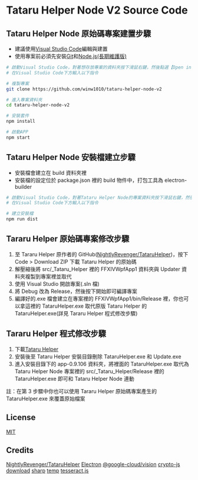 # Tataru Helper Node V2 Source Code

## Tataru Helper Node 原始碼專案建置步驟

-   建議使用[Visual Studio Code](https://code.visualstudio.com/)編輯與建置
-   使用專案前必須先安裝[Git](https://git-scm.com)和[Node.js(長期維護版)](https://nodejs.org/zh-tw/)

```bash
# 啟動Visual Studio Code，對著想存放專案的資料夾按下滑鼠右鍵，然後點選【Open in Intergrated Terminal】
# 在Visual Studio Code下方輸入以下指令

# 複製專案
git clone https://github.com/winw1010/tataru-helper-node-v2

# 進入專案資料夾
cd tataru-helper-node-v2

# 安裝套件
npm install

# 啟動APP
npm start
```

## Tataru Helper Node 安裝檔建立步驟

-   安裝檔會建立在 build 資料夾裡
-   安裝檔的設定位於 package.json 裡的 build 物件中，打包工具為 electron-builder

```bash
# 啟動Visual Studio Code，對著Tataru Helper Node的專案資料夾按下滑鼠右鍵，然後點選【Open in Intergrated Terminal】
# 在Visual Studio Code下方輸入以下指令

# 建立安裝檔
npm run dist
```

## Tararu Helper 原始碼專案修改步驟

1. 至 Tararu Helper 原作者的 GitHub([NightlyRevenger/TataruHelper](https://github.com/NightlyRevenger/TataruHelper))，按下 Code > Download ZIP 下載 Tataru Helper 的原始碼
2. 解壓縮後將 src/\_Tataru_Helper 裡的 FFXIVWpfApp1 資料夾與 Updater 資料夾複製到專案裡並取代
3. 使用 Visual Studio 開啟專案(.sln 檔)
4. 將 Debug 改為 Release，然後按下開始即可編譯專案
5. 編譯好的.exe 檔會建立在專案裡的 FFXIVWpfApp1/bin/Release 裡，你也可以拿這裡的 TataruHelper.exe 取代原版 Tataru Helper 的 TataruHelper.exe(詳見 Tararu Helper 程式修改步驟)

## Tararu Helper 程式修改步驟

1. 下載[Tataru Helper](https://github.com/NightlyRevenger/TataruHelper/releases)
2. 安裝後至 Tataru Helper 安裝目錄刪除 TataruHelper.exe 和 Update.exe
3. 進入安裝目錄下的 app-0.9.106 資料夾，將裡面的 TataruHelper.exe 取代為 Tataru Helper Node 專案裡的 src/\_Tataru_Helper/Release 裡的 TataruHelper.exe 即可和 Tataru Helper Node 連動

註：在第 3 步驟中你也可以使用 Tararu Helper 原始碼專案產生的 TataruHelper.exe 來覆蓋原始檔案

## License
[MIT](https://github.com/winw1010/tataru-helper-node-v2/blob/main/LICENSE)

## Credits
[NightlyRevenger/TataruHelper](https://github.com/NightlyRevenger/TataruHelper)
[Electron](https://www.electronjs.org/)
[@google-cloud/vision](https://github.com/googleapis/nodejs-vision)
[crypto-js](https://github.com/brix/crypto-js)
[download](https://github.com/kevva/download)
[sharp](https://github.com/lovell/sharp)
[temp](https://github.com/bruce/node-temp)
[tesseract.js](https://github.com/naptha/tesseract.js#tesseractjs)
